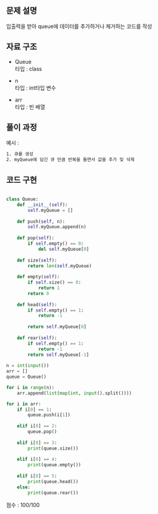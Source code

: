 ## 문제 설명

입출력을 받아 queue에 데이터를 추가하거나 제거하는 코드를 작성  <br>


## 자료 구조
- Queue  <br>
타입 : class <br>

- n <br>
타입 : int타입 변수

- arr <br>
타입 : 빈 배열

## 풀이 과정
예시 :
```txt
1. 큐를 생성
2. myQueue에 담긴 큐 만큼 반복을 돌면서 값을 추가 및 삭제 

```

## 코드 구현
```python

class Queue:
    def __init__(self):
        self.myQueue = []
    
    def push(self, n):
        self.myQueue.append(n)
        
    def pop(self):
        if self.empty() == 0:
            del self.myQueue[0]
        
    def size(self):
        return len(self.myQueue)
        
    def empty(self):
        if self.size() == 0:
            return 1
        return 0
        
    def head(self):
        if self.empty() == 1:
            return -1
            
        return self.myQueue[0]
        
    def rear(self):
        if self.empty() == 1:
            return -1
        return self.myQueue[-1]
       
n = int(input())
arr = []
queue = Queue()

for i in range(n):
    arr.append(list(map(int, input().split())))

for i in arr:
    if i[0] == 1:
        queue.push(i[1])
        
    elif i[0] == 2:
        queue.pop()
        
    elif i[0] == 3:
        print(queue.size())
        
    elif i[0] == 4:
        print(queue.empty())
        
    elif i[0] == 5:
        print(queue.head())
    else:
        print(queue.rear())

```


점수 : 100/100 <br>

